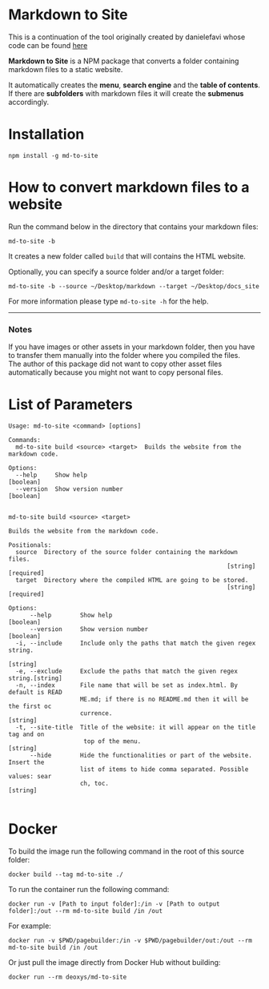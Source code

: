 Markdown to Site
================

This is a continuation of the tool originally created by danielefavi whose code can be found [here](https://github.com/danielefavi/md-to-site)

**Markdown to Site** is a NPM package that converts a folder containing markdown files to a static website.

It automatically creates the **menu**, **search engine** and the **table of contents**. If there are **subfolders** with markdown files it will create the **submenus** accordingly.



# Installation

```
npm install -g md-to-site
```

# How to convert markdown files to a website

Run the command below in the directory that contains your markdown files:

```
md-to-site -b
```

It creates a new folder called `build` that will contains the HTML website.

Optionally, you can specify a source folder and/or a target folder:

```
md-to-site -b --source ~/Desktop/markdown --target ~/Desktop/docs_site
```

For more information please type `md-to-site -h` for the help.

---

### Notes

If you have images or other assets in your markdown folder, then you have to transfer them manually into the folder where you compiled the files.  
The author of this package did not want to copy other asset files automatically because you might not want to copy personal files.

# List of Parameters

```
Usage: md-to-site <command> [options]

Commands:
  md-to-site build <source> <target>  Builds the website from the markdown code.

Options:
  --help     Show help                                                 [boolean]
  --version  Show version number                                       [boolean]
  
```

```
md-to-site build <source> <target>

Builds the website from the markdown code.

Positionals:
  source  Directory of the source folder containing the markdown files.
                                                             [string] [required]
  target  Directory where the compiled HTML are going to be stored.
                                                             [string] [required]

Options:
      --help        Show help                                          [boolean]
      --version     Show version number                                [boolean]
  -i, --include     Include only the paths that match the given regex string.
                                                                        [string]
  -e, --exclude     Exclude the paths that match the given regex string.[string]
  -n, --index       File name that will be set as index.html. By default is READ
                    ME.md; if there is no README.md then it will be the first oc
                    currence.                                           [string]
  -t, --site-title  Title of the website: it will appear on the title tag and on
                     top of the menu.                                   [string]
      --hide        Hide the functionalities or part of the website. Insert the
                    list of items to hide comma separated. Possible values: sear
                    ch, toc.                                            [string]
                    
```

# Docker
To build the image run the following command in the root of this source folder:
```
docker build --tag md-to-site ./
```

To run the container run the following command:
```
docker run -v [Path to input folder]:/in -v [Path to output folder]:/out --rm md-to-site build /in /out
```

For example:
```
docker run -v $PWD/pagebuilder:/in -v $PWD/pagebuilder/out:/out --rm md-to-site build /in /out
```

Or just pull the image directly from Docker Hub without building:
```
docker run --rm deoxys/md-to-site
```
